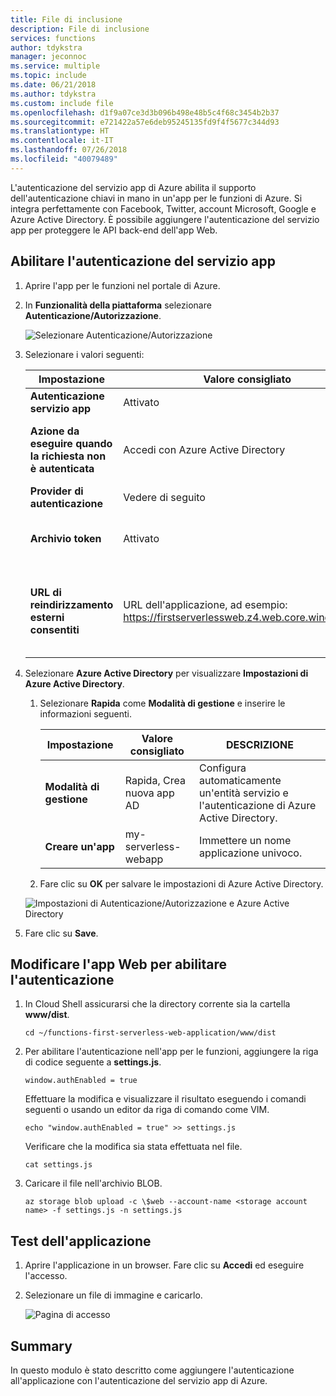 ```yaml
---
title: File di inclusione
description: File di inclusione
services: functions
author: tdykstra
manager: jeconnoc
ms.service: multiple
ms.topic: include
ms.date: 06/21/2018
ms.author: tdykstra
ms.custom: include file
ms.openlocfilehash: d1f9a07ce3d3b096b498e48b5c4f68c3454b2b37
ms.sourcegitcommit: e721422a57e6deb95245135fd9f4f5677c344d93
ms.translationtype: HT
ms.contentlocale: it-IT
ms.lasthandoff: 07/26/2018
ms.locfileid: "40079489"
---
```

L'autenticazione del servizio app di Azure abilita il supporto dell'autenticazione chiavi in mano in un'app per le funzioni di Azure. Si integra perfettamente con Facebook, Twitter, account Microsoft, Google e Azure Active Directory. È possibile aggiungere l'autenticazione del servizio app per proteggere le API back-end dell'app Web.

## <a name="enable-app-service-authentication"></a>Abilitare l'autenticazione del servizio app

1. Aprire l'app per le funzioni nel portale di Azure.

1. In **Funzionalità della piattaforma** selezionare **Autenticazione/Autorizzazione**.

    ![Selezionare Autenticazione/Autorizzazione](media/functions-first-serverless-web-app/6-authorization.jpg)

1. Selezionare i valori seguenti:
    
    | Impostazione      |  Valore consigliato   | DESCRIZIONE                                        |
    | --- | --- | ---|
    | **Autenticazione servizio app** | Attivato | Abilita l'autenticazione. |
    | **Azione da eseguire quando la richiesta non è autenticata** | Accedi con Azure Active Directory | Selezionare un metodo di autenticazione configurato (sotto). |
    | **Provider di autenticazione** | Vedere di seguito | Vedere di seguito |
    | **Archivio token** | Attivato | Consente al servizio app di archiviare e gestire i token. |
    | **URL di reindirizzamento esterni consentiti** | URL dell'applicazione, ad esempio: https://firstserverlessweb.z4.web.core.windows.net/ | URL a cui può essere reindirizzato il servizio app dopo l'autenticazione di un utente. |

1. Selezionare **Azure Active Directory** per visualizzare **Impostazioni di Azure Active Directory**.

    1. Selezionare **Rapida** come **Modalità di gestione** e inserire le informazioni seguenti.
    
        | Impostazione      |  Valore consigliato   | DESCRIZIONE                                        |
        | --- | --- | ---|
        | **Modalità di gestione** | Rapida, Crea nuova app AD | Configura automaticamente un'entità servizio e l'autenticazione di Azure Active Directory. |
        | **Creare un'app** | my-serverless-webapp | Immettere un nome applicazione univoco. |
    
    1. Fare clic su **OK** per salvare le impostazioni di Azure Active Directory.

    ![Impostazioni di Autenticazione/Autorizzazione e Azure Active Directory](media/functions-first-serverless-web-app/6-create-aad.png)

1. Fare clic su **Save**.


## <a name="modify-the-web-app-to-enable-authentication"></a>Modificare l'app Web per abilitare l'autenticazione

1. In Cloud Shell assicurarsi che la directory corrente sia la cartella **www/dist**.

    ```azurecli
    cd ~/functions-first-serverless-web-application/www/dist
    ```

1. Per abilitare l'autenticazione nell'app per le funzioni, aggiungere la riga di codice seguente a **settings.js**.

    `window.authEnabled = true`

    Effettuare la modifica e visualizzare il risultato eseguendo i comandi seguenti o usando un editor da riga di comando come VIM.

    ```azurecli
    echo "window.authEnabled = true" >> settings.js
    ```

    Verificare che la modifica sia stata effettuata nel file.

    ```azurecli
    cat settings.js
    ```

1. Caricare il file nell'archivio BLOB.

    ```azurecli
    az storage blob upload -c \$web --account-name <storage account name> -f settings.js -n settings.js
    ```


## <a name="test-the-application"></a>Test dell'applicazione

1. Aprire l'applicazione in un browser. Fare clic su **Accedi** ed eseguire l'accesso.

1. Selezionare un file di immagine e caricarlo.

    ![Pagina di accesso](media/functions-first-serverless-web-app/6-aad-auth.png)
    

## <a name="summary"></a>Summary

In questo modulo è stato descritto come aggiungere l'autenticazione all'applicazione con l'autenticazione del servizio app di Azure.
